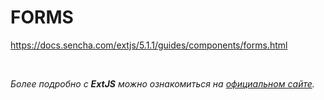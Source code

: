 # FORMS
https://docs.sencha.com/extjs/5.1.1/guides/components/forms.html


<br/>

_Более подробно с **ExtJS** можно ознакомиться на [официальном сайте](https://docs.sencha.com/extjs/5.1.1/index.html)._